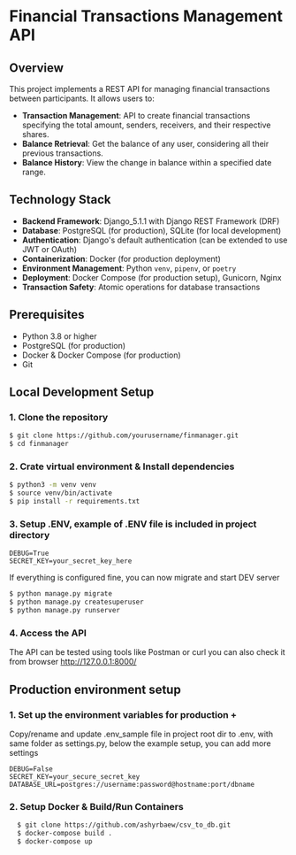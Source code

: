 # Financial Transactions Management API

## Overview

This project implements a REST API for managing financial transactions between participants. It allows users to:
- **Transaction Management**: API to create financial transactions specifying the total amount, senders, receivers, and their respective shares.
- **Balance Retrieval**: Get the balance of any user, considering all their previous transactions.
- **Balance History**: View the change in balance within a specified date range.

## Technology Stack
- **Backend Framework**: Django_5.1.1 with Django REST Framework (DRF)
- **Database**: PostgreSQL (for production), SQLite (for local development)
- **Authentication**: Django's default authentication (can be extended to use JWT or OAuth)
- **Containerization**: Docker (for production deployment)
- **Environment Management**: Python `venv`, `pipenv`, or `poetry`
- **Deployment**: Docker Compose (for production setup), Gunicorn, Nginx
- **Transaction Safety**: Atomic operations for database transactions

## Prerequisites
- Python 3.8 or higher
- PostgreSQL (for production)
- Docker & Docker Compose (for production)
- Git

## Local Development Setup

### 1. Clone the repository
```bash
$ git clone https://github.com/yourusername/finmanager.git
$ cd finmanager
```
### 2. Crate virtual environment & Install dependencies
```bash
$ python3 -m venv venv
$ source venv/bin/activate 
$ pip install -r requirements.txt
```

### 3. Setup .ENV, example of .ENV file is included in project directory

    DEBUG=True
    SECRET_KEY=your_secret_key_here

If everything is configured fine, you can now migrate and start DEV server
```bash
$ python manage.py migrate
$ python manage.py createsuperuser
$ python manage.py runserver
```

### 4. Access the API 
The API can be tested using tools like Postman or curl you can also check it from browser
http://127.0.0.1:8000/

## Production environment setup
### 1. Set up the environment variables for production +
Copy/rename and update .env_sample file in project root dir to .env, with same folder as 
settings.py, below the example setup, you can add more settings
```aiignore
DEBUG=False
SECRET_KEY=your_secure_secret_key
DATABASE_URL=postgres://username:password@hostname:port/dbname
```
### 2. Setup Docker & Build/Run Containers
```bash
  $ git clone https://github.com/ashyrbaew/csv_to_db.git
  $ docker-compose build .
  $ docker-compose up
```

